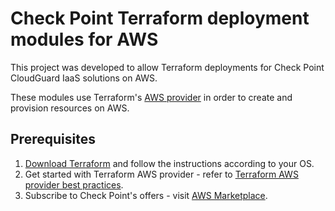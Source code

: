 # Check Point Terraform deployment modules for AWS

This project was developed to allow Terraform deployments for Check Point CloudGuard IaaS solutions on AWS.


These modules use Terraform's [AWS provider](https://www.terraform.io/docs/providers/aws/index.html) in order to create and provision resources on AWS.


 ## Prerequisites

1. [Download Terraform](https://www.terraform.io/downloads.html) and follow the instructions according to your OS.
2. Get started with Terraform AWS provider - refer to [Terraform AWS provider best practices](https://www.terraform.io/docs/providers/aws/index.html).
3. Subscribe to Check Point's offers - visit [AWS Marketplace](https://aws.amazon.com/marketplace/seller-profile?id=a979fc8a-dd48-42c8-84cc-63d5d50e3a2f).
